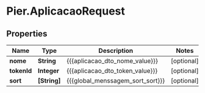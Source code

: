 # Pier.AplicacaoRequest

## Properties
Name | Type | Description | Notes
------------ | ------------- | ------------- | -------------
**nome** | **String** | {{{aplicacao_dto_nome_value}}} | [optional] 
**tokenId** | **Integer** | {{{aplicacao_dto_token_value}}} | [optional] 
**sort** | **[String]** | {{{global_menssagem_sort_sort}}} | [optional] 


